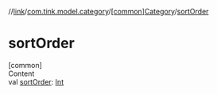 //[link](../../index.md)/[com.tink.model.category](../index.md)/[[common]Category](index.md)/[sortOrder](sort-order.md)



# sortOrder  
[common]  
Content  
val [sortOrder](sort-order.md): [Int](https://kotlinlang.org/api/latest/jvm/stdlib/kotlin/-int/index.html)  



